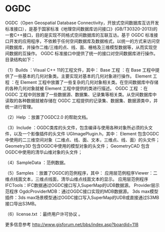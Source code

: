 OGDC
====

OGDC（Open Geospatial Database Connectivity，开放式空间数据库互访开发标准接口），是基于国家标准《地理空间数据库访问接口》(GB/T30320-2013)的一套C++接口，目的是实现不同格式空间数据库的互联互访。基于 OGDC 标准接口开发的应用程序，不依赖于任何空间数据库及数据格式，以统一的方式来访问空间数据库，并操作二维/三维的点、线、面、栅格及三维模型数据等，从而实现空间数据的互操作。
OGDC 标准接口中提供了统一的接口对空间数据库进行操作。目录结构如下：

（1）Builds ：Visual C++ 11的工程文件，其中：
		Base 工程 ：在 Base 工程中提供了一些基本的几何对象类。主要实现对基本的几何对象进行操作。
		Element 工程 ：在 Element 工程中放置了一些复杂的几何对象相关类。在空间数据库中存储的各种几何对象就被 Element 工程中提供的类进行描述。
		OGDC 工程 ：在 OGDC 工程中则放置了一些数据源、数据集、记录集等相关类。从空间数据库中读取的各种数据就被存储在 OGDC 工程提供的记录集、数据集、数据源类中，并统一进行管理。

（2）Help ：放置了OGDC2.0 的帮助文档。

（3）Include ：OGDC类库的头文件，包含编译与使用各种对象所必须的头文件，以及一个影像插件的头文件 UGImagePlugin.h，其中：
		Element 包含OGDC中使用的二三维空间对象（二维点、线、面、文本，三维点、线、面）的头文件；
		Geometry3D 包含OGDC中使用的模型对象的头文件；
		GeometryCAD 包含OGDC中使用的清华山维对象的头文件；

（4）SampleData ：范例数据。

（5）Samples ：放置了OGDC的范例程序，其中：
		应用层范例程序Viewer：二维点线面文本，三维点线面，清华山维点线面文本的显示。
		应用层范例程序IFCTools：IFC数据通过OGDC接口写入SuperMap的UDB数据源。
		Provider层示范程序 OgdcProviderMDB：通过OGDC接口实现的MDB数据源。
		3ds max模型插件：3ds max场景模型通过OGDC接口写入SuperMap的UDB或直接通过S3MB接口导出S3MB。

（6）license.txt ：最终用户许可协议 。

更多信息参考 http://www.gisforum.net/bbs/index.asp?boardid=118
